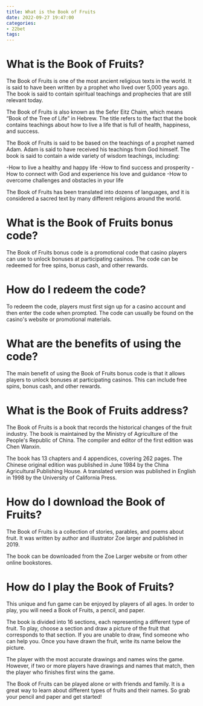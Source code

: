 ```yaml
---
title: What is the Book of Fruits
date: 2022-09-27 19:47:00
categories:
- 22bet
tags:
---
```



#  What is the Book of Fruits?

The Book of Fruits is one of the most ancient religious texts in the world. It is said to have been written by a prophet who lived over 5,000 years ago. The book is said to contain spiritual teachings and prophecies that are still relevant today.

The Book of Fruits is also known as the Sefer Eitz Chaim, which means “Book of the Tree of Life” in Hebrew. The title refers to the fact that the book contains teachings about how to live a life that is full of health, happiness, and success.

The Book of Fruits is said to be based on the teachings of a prophet named Adam. Adam is said to have received his teachings from God himself. The book is said to contain a wide variety of wisdom teachings, including:

-How to live a healthy and happy life
-How to find success and prosperity
-How to connect with God and experience his love and guidance
-How to overcome challenges and obstacles in your life

The Book of Fruits has been translated into dozens of languages, and it is considered a sacred text by many different religions around the world.

#  What is the Book of Fruits bonus code?

The Book of Fruits bonus code is a promotional code that casino players can use to unlock bonuses at participating casinos. The code can be redeemed for free spins, bonus cash, and other rewards.

# How do I redeem the code?

To redeem the code, players must first sign up for a casino account and then enter the code when prompted. The code can usually be found on the casino's website or promotional materials.

# What are the benefits of using the code?

The main benefit of using the Book of Fruits bonus code is that it allows players to unlock bonuses at participating casinos. This can include free spins, bonus cash, and other rewards.

#  What is the Book of Fruits address?

The Book of Fruits is a book that records the historical changes of the fruit industry. The book is maintained by the Ministry of Agriculture of the People's Republic of China. The compiler and editor of the first edition was Chen Wanxin.

The book has 13 chapters and 4 appendices, covering 262 pages. The Chinese original edition was published in June 1984 by the China Agricultural Publishing House. A translated version was published in English in 1998 by the University of California Press.

#  How do I download the Book of Fruits?

The Book of Fruits is a collection of stories, parables, and poems about fruit. It was written by author and illustrator Zoe larger and published in 2019.

The book can be downloaded from the Zoe Larger website or from other online bookstores.

#  How do I play the Book of Fruits?

This unique and fun game can be enjoyed by players of all ages. In order to play, you will need a Book of Fruits, a pencil, and paper.

The book is divided into 16 sections, each representing a different type of fruit. To play, choose a section and draw a picture of the fruit that corresponds to that section. If you are unable to draw, find someone who can help you. Once you have drawn the fruit, write its name below the picture.

The player with the most accurate drawings and names wins the game. However, if two or more players have drawings and names that match, then the player who finishes first wins the game.

The Book of Fruits can be played alone or with friends and family. It is a great way to learn about different types of fruits and their names. So grab your pencil and paper and get started!